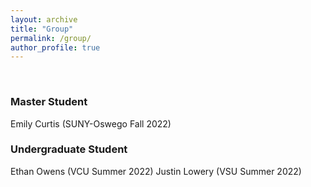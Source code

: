 ```yaml
---
layout: archive
title: "Group"
permalink: /group/
author_profile: true
---
```



<br>
<h3>Master Student</h3>
Emily Curtis (SUNY-Oswego Fall 2022)

<br>
<h3>Undergraduate Student</h3>
Ethan Owens (VCU Summer 2022)
Justin Lowery (VSU Summer 2022)





